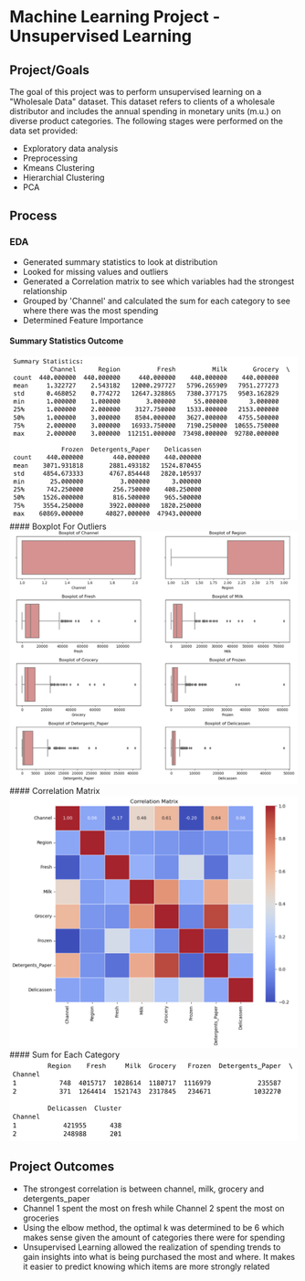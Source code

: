 # Machine Learning Project - Unsupervised Learning

## Project/Goals
The goal of this project was to perform unsupervised learning on a "Wholesale Data" dataset. This dataset refers to clients of a wholesale distributor and includes the annual spending in monetary units (m.u.) on diverse product categories. The following stages were performed on the data set provided:
- Exploratory data analysis
- Preprocessing
- Kmeans Clustering
- Hierarchial Clustering
- PCA

## Process
### EDA

- Generated summary statistics to look at distribution
- Looked for missing values and outliers
- Generated a Correlation matrix to see which variables had the strongest relationship
- Grouped by 'Channel' and calculated the sum for each category to see where there was the most spending
- Determined Feature Importance
#### Summary Statistics Outcome
<img src="images/Summary Statistics (Unsupervised Learning).png" alt="Notebook">
#### Boxplot For Outliers
<img src="images/Boxplot for Outliers.png" alt="Notebook">
#### Correlation Matrix
<img src="images/Correlation Matrix - Unsupervised Learning.png" alt="Notebook">
#### Sum for Each Category
<img src="images/Channel Group & Sum For Each Category.png" alt="Notebook">





## Project Outcomes
- The strongest correlation is between channel, milk, grocery and detergents_paper
- Channel 1 spent the most on fresh while Channel 2 spent the most on groceries
- Using the elbow method, the optimal k was determined to be 6 which makes sense given the amount of categories there were for spending
- Unsupervised Learning allowed the realization of spending trends to gain insights into what is being purchased the most and where. It makes it easier to predict knowing which items are more strongly related 

